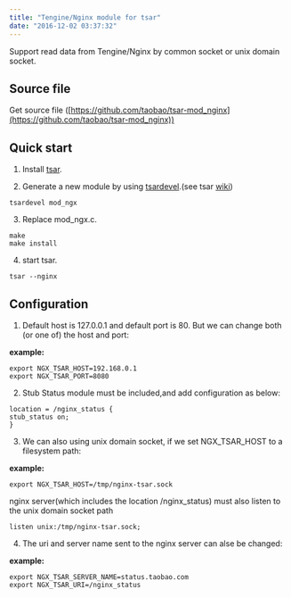 ```yaml
---
title: "Tengine/Nginx module for tsar"
date: "2016-12-02 03:37:32"
---
```



Support read data from Tengine/Nginx by common socket or unix domain socket.

## Source file

Get source file ([https://github.com/taobao/tsar-mod_nginx](https://github.com/taobao/tsar-mod_nginx))


## Quick start

1. Install [tsar](http://code.taobao.org/p/tsar/src/).

2. Generate a new module by using [tsardevel](http://code.taobao.org/p/tsar/src/trunk/devel/tsardevel).(see tsar [wiki](http://code.taobao.org/p/tsar/wiki/mod/))


```
tsardevel mod_ngx
```

3. Replace mod_ngx.c.

```
make
make install
```

4. start tsar.

```
tsar --nginx
```





## Configuration

1. Default host is 127.0.0.1 and default port is 80. But we can change both (or one of) the host and port:

**example:**

```
export NGX_TSAR_HOST=192.168.0.1
export NGX_TSAR_PORT=8080
```

2. Stub Status module must be included,and add configuration as below:


```
location = /nginx_status {
stub_status on;
}
```

3. We can also using unix domain socket, if we set NGX_TSAR_HOST to a filesystem path:

**example:**

```
export NGX_TSAR_HOST=/tmp/nginx-tsar.sock
```

nginx server(which includes the location /nginx_status) must also listen to the unix domain socket path


```
listen unix:/tmp/nginx-tsar.sock;
```

4. The uri and server name sent to the nginx server can alse be changed:

**example:**

```
export NGX_TSAR_SERVER_NAME=status.taobao.com
export NGX_TSAR_URI=/nginx_status
```
